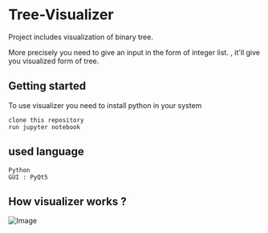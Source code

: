 # Tree-Visualizer

Project includes visualization of binary tree.

More precisely you need to give an input in the form of integer list. , it'll give you visualized form of tree.

## Getting started

To use visualizer you need to install python in your system

```
clone this repository
run jupyter notebook
```
## used language 

``` 
Python
GUI : PyQt5
```


## How visualizer works ?

![Image](https://i.ibb.co/xXdBRcG/images.gif)


